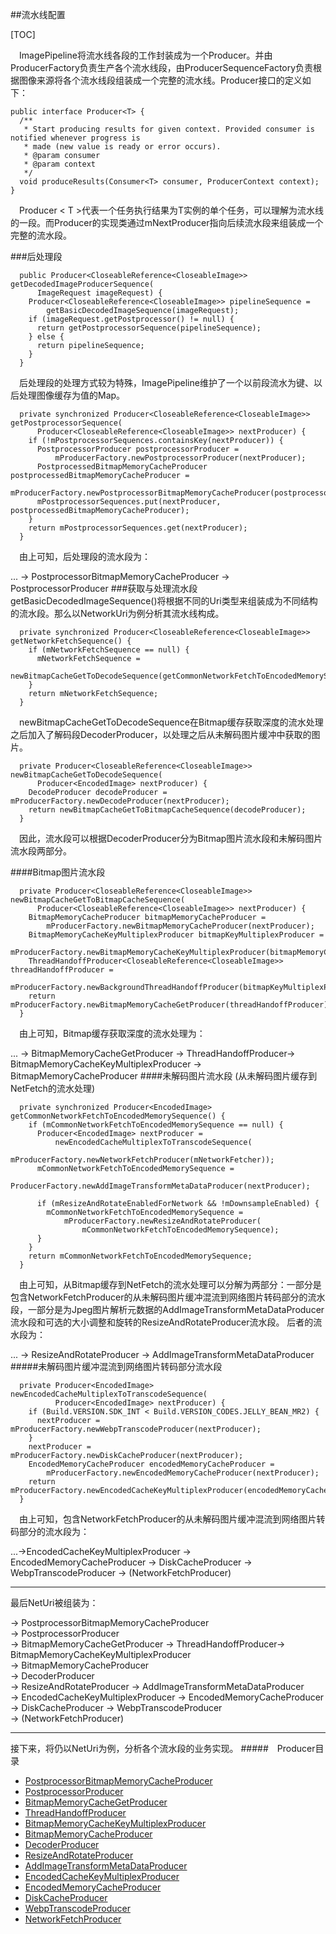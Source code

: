 ##流水线配置

[TOC]


&#8195;ImagePipeline将流水线各段的工作封装成为一个Producer。并由ProducerFactory负责生产各个流水线段，由ProducerSequenceFactory负责根据图像来源将各个流水线段组装成一个完整的流水线。Producer接口的定义如下：
```
public interface Producer<T> {
  /**
   * Start producing results for given context. Provided consumer is notified whenever progress is
   * made (new value is ready or error occurs).
   * @param consumer
   * @param context
   */
  void produceResults(Consumer<T> consumer, ProducerContext context);
}
```
&#8195;Producer < T >代表一个任务执行结果为T实例的单个任务，可以理解为流水线的一段。而Producer的实现类通过mNextProducer指向后续流水段来组装成一个完整的流水段。

###后处理段
```
  public Producer<CloseableReference<CloseableImage>> getDecodedImageProducerSequence(
      ImageRequest imageRequest) {
    Producer<CloseableReference<CloseableImage>> pipelineSequence =
        getBasicDecodedImageSequence(imageRequest);
    if (imageRequest.getPostprocessor() != null) {
      return getPostprocessorSequence(pipelineSequence);
    } else {
      return pipelineSequence;
    }
  }
```
&#8195;后处理段的处理方式较为特殊，ImagePipeline维护了一个以前段流水为键、以后处理图像缓存为值的Map。
```
  private synchronized Producer<CloseableReference<CloseableImage>> getPostprocessorSequence(
      Producer<CloseableReference<CloseableImage>> nextProducer) {
    if (!mPostprocessorSequences.containsKey(nextProducer)) {
      PostprocessorProducer postprocessorProducer =
          mProducerFactory.newPostprocessorProducer(nextProducer);
      PostprocessedBitmapMemoryCacheProducer postprocessedBitmapMemoryCacheProducer =
          mProducerFactory.newPostprocessorBitmapMemoryCacheProducer(postprocessorProducer);
      mPostprocessorSequences.put(nextProducer, postprocessedBitmapMemoryCacheProducer);
    }
    return mPostprocessorSequences.get(nextProducer);
  }
```
&#8195;由上可知，后处理段的流水段为：

... -> PostprocessorBitmapMemoryCacheProducer -> PostprocessorProducer
###获取与处理流水段
&#8195;getBasicDecodedImageSequence()将根据不同的Uri类型来组装成为不同结构的流水段。那么以NetworkUri为例分析其流水线构成。
```
  private synchronized Producer<CloseableReference<CloseableImage>> getNetworkFetchSequence() {
    if (mNetworkFetchSequence == null) {
      mNetworkFetchSequence =
          newBitmapCacheGetToDecodeSequence(getCommonNetworkFetchToEncodedMemorySequence());
    }
    return mNetworkFetchSequence;
  }
```
&#8195;newBitmapCacheGetToDecodeSequence在Bitmap缓存获取深度的流水处理之后加入了解码段DecoderProducer，以处理之后从未解码图片缓冲中获取的图片。
```
  private Producer<CloseableReference<CloseableImage>> newBitmapCacheGetToDecodeSequence(
      Producer<EncodedImage> nextProducer) {
    DecodeProducer decodeProducer = mProducerFactory.newDecodeProducer(nextProducer);
    return newBitmapCacheGetToBitmapCacheSequence(decodeProducer);
  }
```
&#8195;因此，流水段可以根据DecoderProducer分为Bitmap图片流水段和未解码图片流水段两部分。

####Bitmap图片流水段
```
  private Producer<CloseableReference<CloseableImage>> newBitmapCacheGetToBitmapCacheSequence(
      Producer<CloseableReference<CloseableImage>> nextProducer) {
    BitmapMemoryCacheProducer bitmapMemoryCacheProducer =
        mProducerFactory.newBitmapMemoryCacheProducer(nextProducer);
    BitmapMemoryCacheKeyMultiplexProducer bitmapKeyMultiplexProducer =
        mProducerFactory.newBitmapMemoryCacheKeyMultiplexProducer(bitmapMemoryCacheProducer);
    ThreadHandoffProducer<CloseableReference<CloseableImage>> threadHandoffProducer =
        mProducerFactory.newBackgroundThreadHandoffProducer(bitmapKeyMultiplexProducer);
    return mProducerFactory.newBitmapMemoryCacheGetProducer(threadHandoffProducer);
  }
```
&#8195;由上可知，Bitmap缓存获取深度的流水处理为：

... -> BitmapMemoryCacheGetProducer -> ThreadHandoffProducer-> BitmapMemoryCacheKeyMultiplexProducer -> BitmapMemoryCacheProducer
####未解码图片流水段
(从未解码图片缓存到NetFetch的流水处理)
```
  private synchronized Producer<EncodedImage> getCommonNetworkFetchToEncodedMemorySequence() {
    if (mCommonNetworkFetchToEncodedMemorySequence == null) {
      Producer<EncodedImage> nextProducer =
          newEncodedCacheMultiplexToTranscodeSequence(
              mProducerFactory.newNetworkFetchProducer(mNetworkFetcher));
      mCommonNetworkFetchToEncodedMemorySequence =
          ProducerFactory.newAddImageTransformMetaDataProducer(nextProducer);

      if (mResizeAndRotateEnabledForNetwork && !mDownsampleEnabled) {
        mCommonNetworkFetchToEncodedMemorySequence =
            mProducerFactory.newResizeAndRotateProducer(
                mCommonNetworkFetchToEncodedMemorySequence);
      }
    }
    return mCommonNetworkFetchToEncodedMemorySequence;
  }
```
&#8195;由上可知，从Bitmap缓存到NetFetch的流水处理可以分解为两部分：一部分是包含NetworkFetchProducer的从未解码图片缓冲混流到网络图片转码部分的流水段，一部分是为Jpeg图片解析元数据的AddImageTransformMetaDataProducer流水段和可选的大小调整和旋转的ResizeAndRotateProducer流水段。
后者的流水段为：

... -> ResizeAndRotateProducer -> AddImageTransformMetaDataProducer
#####未解码图片缓冲混流到网络图片转码部分流水段
```
  private Producer<EncodedImage> newEncodedCacheMultiplexToTranscodeSequence(
          Producer<EncodedImage> nextProducer) {
    if (Build.VERSION.SDK_INT < Build.VERSION_CODES.JELLY_BEAN_MR2) {
      nextProducer = mProducerFactory.newWebpTranscodeProducer(nextProducer);
    }
    nextProducer = mProducerFactory.newDiskCacheProducer(nextProducer);
    EncodedMemoryCacheProducer encodedMemoryCacheProducer =
        mProducerFactory.newEncodedMemoryCacheProducer(nextProducer);
    return mProducerFactory.newEncodedCacheKeyMultiplexProducer(encodedMemoryCacheProducer);
  }
```
&#8195;由上可知，包含NetworkFetchProducer的从未解码图片缓冲混流到网络图片转码部分的流水段为：

...->EncodedCacheKeyMultiplexProducer -> EncodedMemoryCacheProducer -> DiskCacheProducer -> WebpTranscodeProducer -> (NetworkFetchProducer)
___

最后NetUri被组装为：

-> PostprocessorBitmapMemoryCacheProducer  
-> PostprocessorProducer  
-> BitmapMemoryCacheGetProducer -> ThreadHandoffProducer-> BitmapMemoryCacheKeyMultiplexProducer  
-> BitmapMemoryCacheProducer  
-> DecoderProducer  
-> ResizeAndRotateProducer -> AddImageTransformMetaDataProducer  
-> EncodedCacheKeyMultiplexProducer -> EncodedMemoryCacheProducer -> DiskCacheProducer -> WebpTranscodeProducer  
-> (NetworkFetchProducer)
___
接下来，将仍以NetUri为例，分析各个流水段的业务实现。
#####&#8195;Producer目录
- [PostprocessorBitmapMemoryCacheProducer](https://github.com/icemoonlol/fresco-research-stuff/tree/master/main-stuff/imagepipeline/PostprocessorBitmapMemoryCacheProducer.md)
- [PostprocessorProducer](https://github.com/icemoonlol/fresco-research-stuff/tree/master/main-stuff/imagepipeline/PostprocessorProducer.md)
- [BitmapMemoryCacheGetProducer](https://github.com/icemoonlol/fresco-research-stuff/tree/master/main-stuff/imagepipeline/BitmapMemoryCacheGetProducer.md)
- [ThreadHandoffProducer](https://github.com/icemoonlol/fresco-research-stuff/tree/master/main-stuff/imagepipeline/ThreadHandoffProducer.md)
- [BitmapMemoryCacheKeyMultiplexProducer](https://github.com/icemoonlol/fresco-research-stuff/tree/master/main-stuff/imagepipeline/BitmapMemoryCacheKeyMultiplexProducer.md)
- [BitmapMemoryCacheProducer](https://github.com/icemoonlol/fresco-research-stuff/tree/master/main-stuff/imagepipeline/)
- [DecoderProducer](https://github.com/icemoonlol/fresco-research-stuff/tree/master/main-stuff/imagepipeline/BitmapMemoryCacheProducer.md)
- [ResizeAndRotateProducer](https://github.com/icemoonlol/fresco-research-stuff/tree/master/main-stuff/imagepipeline/ResizeAndRotateProducer.md)
- [AddImageTransformMetaDataProducer](https://github.com/icemoonlol/fresco-research-stuff/tree/master/main-stuff/imagepipeline/AddImageTransformMetaDataProducer.md)
- [EncodedCacheKeyMultiplexProducer](https://github.com/icemoonlol/fresco-research-stuff/tree/master/main-stuff/imagepipeline/EncodedCacheKeyMultiplexProducer.md)
- [EncodedMemoryCacheProducer](https://github.com/icemoonlol/fresco-research-stuff/tree/master/main-stuff/imagepipeline/EncodedMemoryCacheProducer.md)
- [DiskCacheProducer](https://github.com/icemoonlol/fresco-research-stuff/tree/master/main-stuff/imagepipeline/DiskCacheProducer.md)
- [WebpTranscodeProducer](https://github.com/icemoonlol/fresco-research-stuff/tree/master/main-stuff/imagepipeline/WebpTranscodeProducer.md)
- [NetworkFetchProducer](https://github.com/icemoonlol/fresco-research-stuff/tree/master/main-stuff/imagepipeline/NetworkFetchProducer.md)


